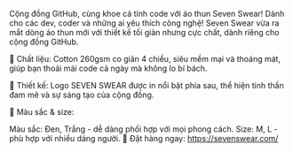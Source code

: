 Cộng đồng GitHub, cùng khoe cá tính code với áo thun Seven Swear!
Dành cho các dev, coder và những ai yêu thích công nghệ! Seven Swear vừa ra mắt dòng áo thun mới với thiết kế tối giản nhưng cực chất, dành riêng cho cộng đồng GitHub.

👕 Chất liệu: Cotton 260gsm co giãn 4 chiều, siêu mềm mại và thoáng mát, giúp bạn thoải mái code cả ngày mà không lo bí bách.

🎨 Thiết kế: Logo SEVEN SWEAR được in nổi bật phía sau, thể hiện tinh thần đam mê và sự sáng tạo của cộng đồng.

🌈 Màu sắc & size:

Màu sắc: Đen, Trắng - dễ dàng phối hợp với mọi phong cách.
Size: M, L - phù hợp với nhiều dáng người.
🚀 Đặt hàng ngay: https://sevenswear.com/
